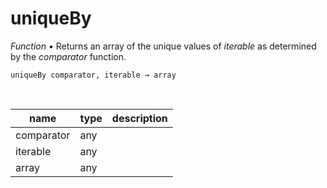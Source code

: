 # uniqueBy

_Function_ &bull; Returns an array of the unique values of _iterable_ as determined by the _comparator_ function.

<pre><code>uniqueBy comparator, iterable &rarr; array</code></pre>
<br>

| name | type | description |
|------|------|-------------|
|comparator|any||
|iterable|any||
|array|any||



